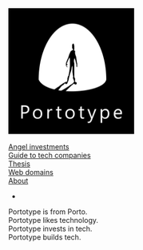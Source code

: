<img src="about/brand/logo-vertical-white-on-black.jpg" alt="portotype-logo" width="50%"/>  

[Angel investments](/angel/)  
[Guide to tech companies](/guide/)  
[Thesis](/thesis/)  
[Web domains](/domains/)  
[About](/about)  

-

Portotype is from Porto.  
Portotype likes technology.  
Portotype invests in tech.  
Portotype builds tech.  